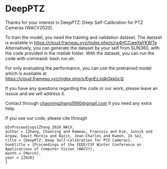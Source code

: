 # DeepPTZ
Thanks for your interest in DeepPTZ: Deep Self-Calibration for PTZ Cameras (WACV2020).

To train the model, you need the training and validation dataset.
The dataset is available in https://cloud.frameau.xyz/index.php/s/ra4HCCweXaYKWTe
Alternatively, you can generate the dataset by your self from SUN360, with the code provided in the matlab folder.
With the dataset, you can run the code with command: bash run.sh.

For only evaluating the performance, you can use the pretrained model which is available at https://cloud.frameau.xyz/index.php/s/EgnEzJidkGkkbcQ

If you have any questions regarding the code or our work, please leave an isssue and we will address it.

Contact through chaoningzhang1990@gmail.com if you need any extra help.

If you use our code, please cite through

```
@InProceedings{Zhang_2020_WACV,
author = {Zhang, Chaoning and Rameau, Francois and Kim, Junsik and Argaw, Dawit Mureja and Bazin, Jean-Charles and Kweon, In So},
title = {DeepPTZ: Deep Self-Calibration for PTZ Cameras},
booktitle = {Proceedings of the IEEE/CVF Winter Conference on Applications of Computer Vision (WACV)},
month = {March},
year = {2020}
} 
```
